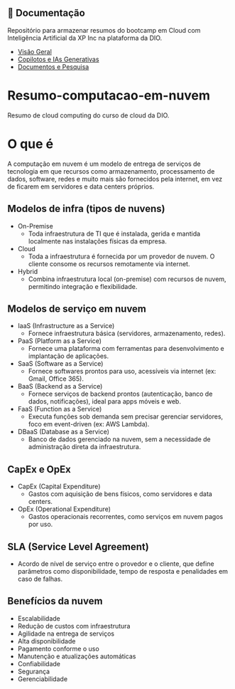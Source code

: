 ## 📖 Documentação
Repositório para armazenar resumos do bootcamp em Cloud com Inteligência Artificial da XP Inc na plataforma da DIO.

- [Visão Geral](README.md)
- [Copilotos e IAs Generativas](copilotos_e_ias_generativa.md)
- [Documentos e Pesquisa](documentos_e_pesquisa.md)

  
# Resumo-computacao-em-nuvem
Resumo de cloud computing do curso de cloud da DIO.

# O que é
A computação em nuvem é um modelo de entrega de serviços de tecnologia em que recursos como armazenamento, processamento de dados, software, redes e muito mais são fornecidos pela internet, em vez de ficarem em servidores e data centers próprios.

## Modelos de infra (tipos de nuvens)
* On-Premise  
  * Toda infraestrutura de TI que é instalada, gerida e mantida localmente nas instalações físicas da empresa.
* Cloud  
  * Toda a infraestrutura é fornecida por um provedor de nuvem. O cliente consome os recursos remotamente via internet.
* Hybrid  
  * Combina infraestrutura local (on-premise) com recursos de nuvem, permitindo integração e flexibilidade.

## Modelos de serviço em nuvem
* IaaS (Infrastructure as a Service)  
  * Fornece infraestrutura básica (servidores, armazenamento, redes).
* PaaS (Platform as a Service)  
  * Fornece uma plataforma com ferramentas para desenvolvimento e implantação de aplicações.
* SaaS (Software as a Service)  
  * Fornece softwares prontos para uso, acessíveis via internet (ex: Gmail, Office 365).
* BaaS (Backend as a Service)  
  * Fornece serviços de backend prontos (autenticação, banco de dados, notificações), ideal para apps móveis e web.
* FaaS (Function as a Service)  
  * Executa funções sob demanda sem precisar gerenciar servidores, foco em event-driven (ex: AWS Lambda).
* DBaaS (Database as a Service)  
  * Banco de dados gerenciado na nuvem, sem a necessidade de administração direta da infraestrutura.

## CapEx e OpEx
* CapEx (Capital Expenditure)  
  * Gastos com aquisição de bens físicos, como servidores e data centers.
* OpEx (Operational Expenditure)  
  * Gastos operacionais recorrentes, como serviços em nuvem pagos por uso.

## SLA (Service Level Agreement)
* Acordo de nível de serviço entre o provedor e o cliente, que define parâmetros como disponibilidade, tempo de resposta e penalidades em caso de falhas.

## Benefícios da nuvem
* Escalabilidade
* Redução de custos com infraestrutura
* Agilidade na entrega de serviços
* Alta disponibilidade
* Pagamento conforme o uso
* Manutenção e atualizações automáticas
* Confiabilidade
* Segurança
* Gerenciabilidade
